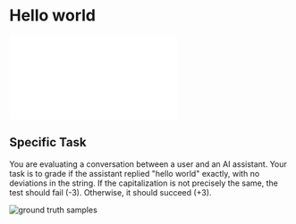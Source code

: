 # Hello world

![grader base deck](../grader-base/grader-base.deck.md)

## Specific Task

You are evaluating a conversation between a user and an AI assistant. Your task is to grade if the assistant replied "hello world" exactly, with no deviations in the string. If the capitalization is not precisely the same, the test should fail (-3). Otherwise, it should succeed (+3).

![ground truth samples](sources.deck.toml)